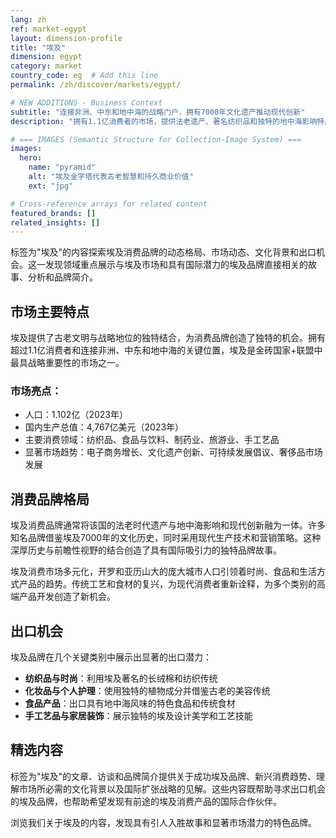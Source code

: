 ```yaml
---
lang: zh
ref: market-egypt
layout: dimension-profile
title: "埃及"
dimension: egypt
category: market
country_code: eg  # Add this line
permalink: /zh/discover/markets/egypt/

# NEW ADDITIONS - Business Context
subtitle: "连接非洲、中东和地中海的战略门户，拥有7000年文化遗产推动现代创新"
description: "拥有1.1亿消费者的市场，提供法老遗产、著名纺织品和独特的地中海影响特产。"

# === IMAGES (Semantic Structure for Collection-Image System) ===
images:
  hero:
    name: "pyramid"
    alt: "埃及金字塔代表古老智慧和持久商业价值"
    ext: "jpg"

# Cross-reference arrays for related content
featured_brands: []
related_insights: []
---
```


标签为"埃及"的内容探索埃及消费品牌的动态格局、市场动态、文化背景和出口机会。这一发现领域重点展示与埃及市场和具有国际潜力的埃及品牌直接相关的故事、分析和品牌简介。

## 市场主要特点

埃及提供了古老文明与战略地位的独特结合，为消费品牌创造了独特的机会。拥有超过1.1亿消费者和连接非洲、中东和地中海的关键位置，埃及是金砖国家+联盟中最具战略重要性的市场之一。

### 市场亮点：
- 人口：1.102亿（2023年）
- 国内生产总值：4,767亿美元（2023年）
- 主要消费领域：纺织品、食品与饮料、制药业、旅游业、手工艺品
- 显著市场趋势：电子商务增长、文化遗产创新、可持续发展倡议、奢侈品市场发展

## 消费品牌格局

埃及消费品牌通常将该国的法老时代遗产与地中海影响和现代创新融为一体。许多知名品牌借鉴埃及7000年的文化历史，同时采用现代生产技术和营销策略。这种深厚历史与前瞻性视野的结合创造了具有国际吸引力的独特品牌故事。

埃及消费市场多元化，开罗和亚历山大的庞大城市人口引领着时尚、食品和生活方式产品的趋势。传统工艺和食材的复兴，为现代消费者重新诠释，为多个类别的高端产品开发创造了新机会。

## 出口机会

埃及品牌在几个关键类别中展示出显著的出口潜力：

- **纺织品与时尚**：利用埃及著名的长绒棉和纺织传统
- **化妆品与个人护理**：使用独特的植物成分并借鉴古老的美容传统
- **食品产品**：出口具有地中海风味的特色食品和传统食材
- **手工艺品与家居装饰**：展示独特的埃及设计美学和工艺技能

## 精选内容

标签为"埃及"的文章、访谈和品牌简介提供关于成功埃及品牌、新兴消费趋势、理解市场所必需的文化背景以及国际扩张战略的见解。这些内容既帮助寻求出口机会的埃及品牌，也帮助希望发现有前途的埃及消费产品的国际合作伙伴。

浏览我们关于埃及的内容，发现具有引人入胜故事和显著市场潜力的特色品牌。
